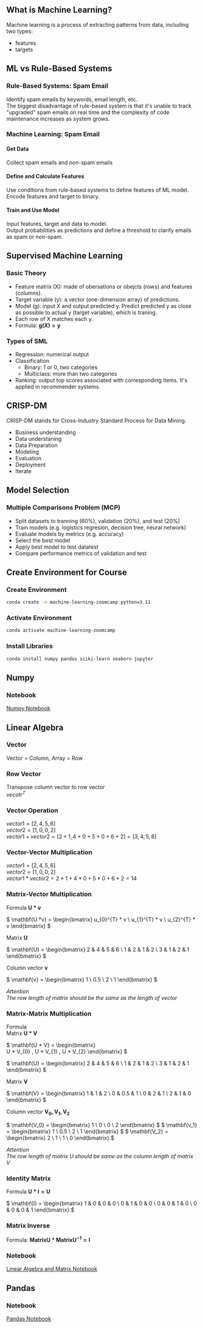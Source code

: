 ## What is Machine Learning?
Machine learning is a process of extracting patterns from data, including two types:
- features
- targets

## ML vs Rule-Based Systems
### Rule-Based Systems: Spam Email
Identify spam emails by keywords, email length, etc.  
The biggest disadvantage of rule-based system is that it's unable to track "upgraded" spam emails on real time and the complexity of code maintenance increases as system grows.  

### Machine Learning: Spam Email
#### Get Data
Collect spam emails and non-spam emails

#### Define and Calculate Features
Use conditions from rule-based systems to define features of ML model.  
Encode features and target to binary.

#### Train and Use Model
Input features, target and data to model.   
Output probabilities as predictions and define a threshold to clarify emails as spam or non-spam.  

## Supervised Machine Learning
### Basic Theory
- Feature matrix (X): made of obersations or obejcts (rows) and features (columns).
- Target variable (y): a vector (one-dimension array) of predictions. 
- Model (g): input X and output predicted y. Predict predicted y as close as possible to actual y (target variable), which is traning.
- Each row of X matches each y.
- Formula: $\mathbf {g(X) = y}$

### Types of SML
- Regression: numerical output
- Classification
  - Binary: 1 or 0, two categories
  - Multiclass: more than two categories
- Ranking: output top scores associated with corresponding items. It's applied in recommender systems.

## CRISP-DM
CRISP-DM stands for Cross-Industry Standard Process for Data Mining.
- Business understanding
- Data understaning
- Data Preparation
- Modeling
- Evaluation
- Deployment
- Iterate

## Model Selection 
### Multiple Comparisons Problem (MCP)
- Split datasets to tranning (60%), validation (20%), and test (20%)
- Train models (e.g. logistics regresion, decision tree, neural network)
- Evaluate models by metrics (e.g. accuracy)
- Select the best model 
- Apply best model to test datatest
- Compare performance metrics of validation and test

## Create Environment for Course
### Create Environment
```bash
conda create -n machine-learning-zoomcamp python=3.11
```

### Activate Environment
```bash
conda activate machine-learning-zoomcamp
```

### Install Libraries
```bash
conda install numpy pandas sciki-learn seaborn jupyter
```

## Numpy
### Notebook
[Numpy Notebook](numpy_tutorial.ipynb)

## Linear Algebra
### Vector
Vector = Column, Array = Row
### Row Vector
Transpose column vector to row vector    
$vecotr^T$

### Vector Operation
$vector1 = [2,4,5,6]$  
$vector2 = [1,0,0,2]$  
$vector1 + vector2 = [2+1, 4+0 + 5+0 + 6+2] = [3,4,5,8]$ 

### Vector-Vector Multiplication
$vector1 = [2,4,5,6]$  
$vector2 = [1,0,0,2]$  
$vector1 * vector2 = 2*1 + 4*0 + 5*0 + 6*2 = 14$

### Matrix-Vector Multiplication 
Formula $\mathbf{U *v}$  

$
\mathbf{U *v} =
\begin{bmatrix}
u_{0}^{T} * v \\
u_{1}^{T} * v \\
u_{2}^{T} * v
\end{bmatrix}
$  

Matrix $\mathbf{U}$   

$
\mathbf{U} =
\begin{bmatrix}
2 & 4 & 5 & 6 \\
1 & 2 & 1 & 2 \\
3 & 1 & 2 & 1
\end{bmatrix}
$  

Column vector $\mathbf{v}$  

$
\mathbf{v} =
\begin{bmatrix}
1 \\
0.5 \\
2 \\
1
\end{bmatrix}
$  

*Attention*  
*The row length of matrix should be the same as the length of vector*

### Matrix-Matrix Multiplication
Formula  
Matrix $\mathbf{U * V}$   

$
\mathbf{U * V} =
\begin{bmatrix}  
U * V_{0}  , U * V_{1} , U * V_{2} 
\end{bmatrix}
$  

$
\mathbf{U} =
\begin{bmatrix}
2 & 4 & 5 & 6 \\
1 & 2 & 1 & 2 \\
3 & 1 & 2 & 1
\end{bmatrix}
$  

Matrix $\mathbf{V}$   

$
\mathbf{V} =
\begin{bmatrix}
1 & 1 & 2 \\
0 & 0.5 & 1 \\
0 & 2 & 1 \\
2 & 1 & 0
\end{bmatrix}
$  

Column vector $\mathbf{V_0, V_1, V_2}$  

$
\mathbf{V_0} =
\begin{bmatrix}
1 \\
0 \\
0 \\
2
\end{bmatrix}
$
$
\mathbf{v_1} =
\begin{bmatrix}
1 \\
0.5 \\
2 \\
1
\end{bmatrix}
$
$
\mathbf{V_2} =
\begin{bmatrix}
2 \\
1 \\
1 \\
0
\end{bmatrix}
$  

*Attention*  
*The row length of matrix U should be same as the column length of matrix V*  
### Identity Matrix
Formula $\mathbf{U * I = U}$  

$
\mathbf{I} =
\begin{bmatrix}
1 & 0 & 0 & 0 \\
0 & 1 & 0 & 0 \\
0 & 0 & 1 & 0 \\
0 & 0 & 0 & 1
\end{bmatrix}
$  

### Matrix Inverse
Formula: $\mathbf{Matrix U * Matrix U^{-1} = I}$  

### Notebook
[Linear Algebra and Matrix Notebook](linear_algebra.ipynb)

## Pandas
### Notebook
[Pandas Notebook](pandas.ipynb)